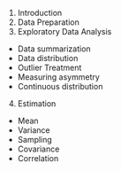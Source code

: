 1. Introduction
2. Data Preparation 
3. Exploratory Data Analysis
  * Data summarization
  * Data distribution
  * Outlier Treatment
  * Measuring asymmetry
  * Continuous distribution 
4. Estimation
  * Mean
  * Variance
  * Sampling
  * Covariance
  * Correlation
